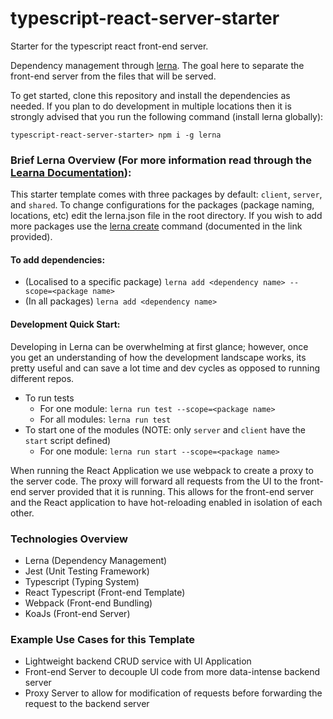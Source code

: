 # typescript-react-server-starter
Starter for the typescript react front-end server.

Dependency management through [lerna](https://github.com/lerna/lerna). The goal
here to separate the front-end server from the files that will be served.

To get started, clone this repository and install the dependencies as needed. If
you plan to do development in multiple locations then it is strongly advised
that you run the following command (install lerna globally):

```shell
typescript-react-server-starter> npm i -g lerna
```

### Brief Lerna Overview (For more information read through the [Learna Documentation](https://github.com/lerna/lerna)):
This starter template comes with three packages by default: `client`, `server`,
and `shared`. To change configurations for the packages (package naming,
locations, etc) edit the lerna.json file in the root directory. If you wish to
add more packages use the [lerna create](https://github.com/lerna/lerna/tree/master/commands/create#readme)
command (documented in the link provided).

#### To add dependencies:
- (Localised to a specific package) `lerna add <dependency name> --scope=<package name>`
- (In all packages) `lerna add <dependency name>`

#### Development Quick Start:
Developing in Lerna can be overwhelming at first glance; however, once you get
an understanding of how the development landscape works, its pretty useful and
can save a lot time and dev cycles as opposed to running different repos.

- To run tests
  - For one module: `lerna run test --scope=<package name>`
  - For all modules: `lerna run test`
- To start one of the modules (NOTE: only `server` and `client` have the `start` script defined)
  - For one module: `lerna run start --scope=<package name>`

When running the React Application we use webpack to create a proxy to the
server code. The proxy will forward all requests from the UI to the front-end
server provided that it is running. This allows for the front-end server and the
React application to have hot-reloading enabled in isolation of each other.


### Technologies Overview
- Lerna (Dependency Management)
- Jest (Unit Testing Framework)
- Typescript (Typing System)
- React Typescript (Front-end Template)
- Webpack (Front-end Bundling)
- KoaJs (Front-end Server)

### Example Use Cases for this Template
- Lightweight backend CRUD service with UI Application
- Front-end Server to decouple UI code from more data-intense backend server
- Proxy Server to allow for modification of requests before forwarding the request to the backend server
